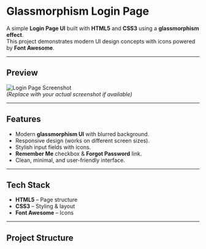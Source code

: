 #  Glassmorphism Login Page

A simple **Login Page UI** built with **HTML5** and **CSS3** using a **glassmorphism effect**.  
This project demonstrates modern UI design concepts with icons powered by **Font Awesome**.

---

##  Preview

![Login Page Screenshot](background.jpg)  
*(Replace with your actual screenshot if available)*

---

##  Features

- Modern **glassmorphism UI** with blurred background.
- Responsive design (works on different screen sizes).
- Stylish input fields with icons.
- **Remember Me** checkbox & **Forgot Password** link.
- Clean, minimal, and user-friendly interface.

---

## Tech Stack

- **HTML5** – Page structure
- **CSS3** – Styling & layout
- **Font Awesome** – Icons

---

##  Project Structure


